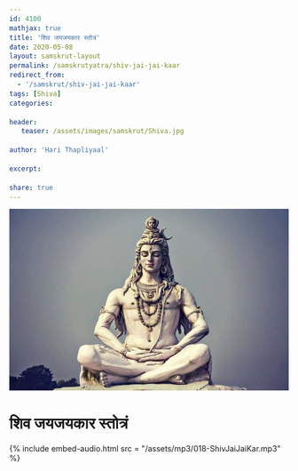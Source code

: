 ```yaml
---    
id: 4100    
mathjax: true    
title: 'शिव जयजयकार स्तोत्रं'    
date: 2020-05-08    
layout: samskrut-layout 
permalink: /samskrutyatra/shiv-jai-jai-kaar
redirect_from: 
  - '/samskrut/shiv-jai-jai-kaar'
tags: [Shiva]    
categories:    
    
header:    
   teaser: /assets/images/samskrut/Shiva.jpg    
    
author: 'Hari Thapliyaal'    
    
excerpt:    
    
share: true    
---    
```

    
![](/assets/images/samskrut/Shiva.jpg)    
    
# शिव जयजयकार स्तोत्रं    
    
{% include embed-audio.html src = "/assets/mp3/018-ShivJaiJaiKar.mp3" %}     
    

